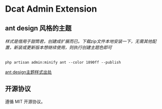 # Dcat Admin Extension
## ant design 风格的主题
###### 样式是借用于甜筒君，创建成扩展而已。下载zip文件本地安装一下，无需其他配置，新装或更新版本想继续使用，则执行创建主题色即可
`php artisan admin:minify ant --color 1890ff --publish`

[ant design主题样式出处](https://learnku.com/articles/64916)

## 开源协议
遵循 MIT 开源协议。
